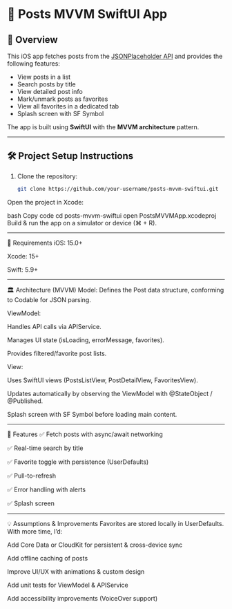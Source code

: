 # 📱 Posts MVVM SwiftUI App

## 🚀 Overview  
This iOS app fetches posts from the [JSONPlaceholder API](https://jsonplaceholder.typicode.com/posts) and provides the following features:  
- View posts in a list  
- Search posts by title  
- View detailed post info  
- Mark/unmark posts as favorites  
- View all favorites in a dedicated tab  
- Splash screen with SF Symbol  

The app is built using **SwiftUI** with the **MVVM architecture** pattern.

---

## 🛠 Project Setup Instructions

1. Clone the repository:
   ```bash
   git clone https://github.com/your-username/posts-mvvm-swiftui.git
Open the project in Xcode:

bash
Copy code
cd posts-mvvm-swiftui
open PostsMVVMApp.xcodeproj
Build & run the app on a simulator or device (⌘ + R).

---

📱 Requirements
iOS: 15.0+

Xcode: 15+

Swift: 5.9+

---

🏛 Architecture (MVVM)
Model:
Defines the Post data structure, conforming to Codable for JSON parsing.

ViewModel:

Handles API calls via APIService.

Manages UI state (isLoading, errorMessage, favorites).

Provides filtered/favorite post lists.

View:

Uses SwiftUI views (PostsListView, PostDetailView, FavoritesView).

Updates automatically by observing the ViewModel with @StateObject / @Published.

Splash screen with SF Symbol before loading main content.

---

🎯 Features
✅ Fetch posts with async/await networking

✅ Real-time search by title

✅ Favorite toggle with persistence (UserDefaults)

✅ Pull-to-refresh

✅ Error handling with alerts

✅ Splash screen

---

💡 Assumptions & Improvements
Favorites are stored locally in UserDefaults. With more time, I’d:

Add Core Data or CloudKit for persistent & cross-device sync

Add offline caching of posts

Improve UI/UX with animations & custom design

Add unit tests for ViewModel & APIService

Add accessibility improvements (VoiceOver support)

